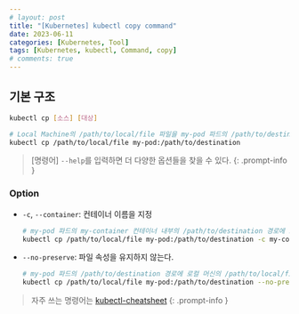 ```yaml
---
# layout: post
title: "[Kubernetes] kubectl copy command"
date: 2023-06-11
categories: [Kubernetes, Tool]
tags: [Kubernetes, kubectl, Command, copy]
# comments: true
---
```


## 기본 구조

```bash
kubectl cp [소스] [대상]

# Local Machine의 /path/to/local/file 파일을 my-pod 파드의 /path/to/destination 경로로 복사할 수 있다.
kubectl cp /path/to/local/file my-pod:/path/to/destination
```

> [명령어] `--help`를 입력하면 더 다양한 옵션들을 찾을 수 있다.
{: .prompt-info }

### Option
- `-c`, `--container`: 컨테이너 이름을 지정
    ```bash
    # my-pod 파드의 my-container 컨테이너 내부의 /path/to/destination 경로에 로컬 머신의 /path/to/local/file 파일을 복사
    kubectl cp /path/to/local/file my-pod:/path/to/destination -c my-container
    ```

- `--no-preserve`: 파일 속성을 유지하지 않는다.
    ```bash
    # my-pod 파드의 /path/to/destination 경로에 로컬 머신의 /path/to/local/file 파일을 복사하되, 속성은 유지하지 않는다.
    kubectl cp /path/to/local/file my-pod:/path/to/destination --no-preserve
    ```

> 자주 쓰는 명령어는 [kubectl-cheatsheet](https://kubernetes.io/docs/reference/kubectl/cheatsheet/)
{: .prompt-info }